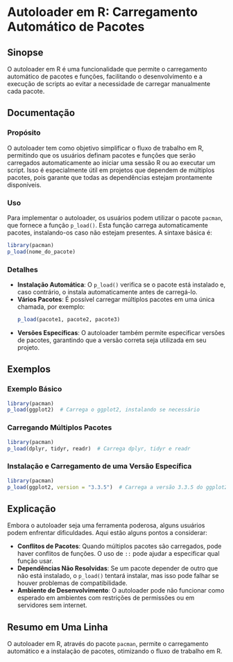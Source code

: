 <!--
Meta Description: # Autoloader em R: Carregamento Automático de Pacotes ## Sinopse O autoloader em R é uma funcionalidade que permite o carregamento automático de pacot...
Meta Keywords: pacotes, autoloader, que, p_load, uma
-->

# Autoloader em R: Carregamento Automático de Pacotes

## Sinopse
O autoloader em R é uma funcionalidade que permite o carregamento automático de pacotes e funções, facilitando o desenvolvimento e a execução de scripts ao evitar a necessidade de carregar manualmente cada pacote.

## Documentação
### Propósito
O autoloader tem como objetivo simplificar o fluxo de trabalho em R, permitindo que os usuários definam pacotes e funções que serão carregados automaticamente ao iniciar uma sessão R ou ao executar um script. Isso é especialmente útil em projetos que dependem de múltiplos pacotes, pois garante que todas as dependências estejam prontamente disponíveis.

### Uso
Para implementar o autoloader, os usuários podem utilizar o pacote `pacman`, que fornece a função `p_load()`. Esta função carrega automaticamente pacotes, instalando-os caso não estejam presentes. A sintaxe básica é:

```R
library(pacman)
p_load(nome_do_pacote)
```

### Detalhes
- **Instalação Automática**: O `p_load()` verifica se o pacote está instalado e, caso contrário, o instala automaticamente antes de carregá-lo.
- **Vários Pacotes**: É possível carregar múltiplos pacotes em uma única chamada, por exemplo:
  ```R
  p_load(pacote1, pacote2, pacote3)
  ```
- **Versões Específicas**: O autoloader também permite especificar versões de pacotes, garantindo que a versão correta seja utilizada em seu projeto.

## Exemplos
### Exemplo Básico
```R
library(pacman)
p_load(ggplot2)  # Carrega o ggplot2, instalando se necessário
```

### Carregando Múltiplos Pacotes
```R
library(pacman)
p_load(dplyr, tidyr, readr)  # Carrega dplyr, tidyr e readr
```

### Instalação e Carregamento de uma Versão Específica
```R
library(pacman)
p_load(ggplot2, version = "3.3.5")  # Carrega a versão 3.3.5 do ggplot2
```

## Explicação
Embora o autoloader seja uma ferramenta poderosa, alguns usuários podem enfrentar dificuldades. Aqui estão alguns pontos a considerar:

- **Conflitos de Pacotes**: Quando múltiplos pacotes são carregados, pode haver conflitos de funções. O uso de `::` pode ajudar a especificar qual função usar.
- **Dependências Não Resolvidas**: Se um pacote depender de outro que não está instalado, o `p_load()` tentará instalar, mas isso pode falhar se houver problemas de compatibilidade.
- **Ambiente de Desenvolvimento**: O autoloader pode não funcionar como esperado em ambientes com restrições de permissões ou em servidores sem internet.

## Resumo em Uma Linha
O autoloader em R, através do pacote `pacman`, permite o carregamento automático e a instalação de pacotes, otimizando o fluxo de trabalho em R.
